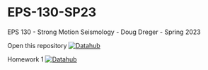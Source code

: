 # EPS-130-SP23

EPS 130 - Strong Motion Seismology - Doug Dreger - Spring 2023

Open this repository  [![Datahub](https://img.shields.io/badge/Launch-UCB%20Datahub-blue.svg)](https://datahub.berkeley.edu/hub/user-redirect/git-pull?repo=https%3A%2F%2Fgithub.com%2Fds-modules%2FEPS130-21521-SP23&urlpath=tree%2FEPS130-21521-SP23%2F)

Homework 1 [![Datahub](https://img.shields.io/badge/Launch-UCB%20Datahub-blue.svg)](https://datahub.berkeley.edu/hub/user-redirect/git-pull?repo=https%3A%2F%2Fgithub.com%2Fds-modules%2FEPS130-21521-SP23&branch=main&urlpath=tree%2FEPS130-21521-SP23%2FEPS130_Homework1%2Feps130_hw1_gutenberg_richter_v3.0.ipynb)

